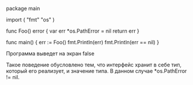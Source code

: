package main
 
import (
    "fmt"
    "os"
)
 
func Foo() error {
    var err *os.PathError = nil
    return err
}
 
func main() {
    err := Foo()
    fmt.Println(err)
    fmt.Println(err == nil)
}

Программа выведет на экран <nil> false

Такое поведение обусловлено тем, что интерфейс хранит в себе тип, который его реализует, и значение типа. В данном случае *os.PathError != nil.
